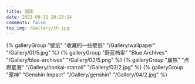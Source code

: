 ```yaml
---
title: 图库
date: 2021-09-11 20:25:14
comments: false
top_img: /Gallery/th.jpg
---
```

<div class="gallery-group-main">
{% galleryGroup "壁纸" "收藏的一些壁纸" "/Gallery/wallpaper" "/Gallery/01/5.jpg" %}
{% galleryGroup "蔚蓝档案" "Blue Archives" "/Gallery/blue-archives" "/Gallery/02/5.png" %}
{% galleryGroup "崩铁" "点燃星海" "/Gallery/honkai-starrail" "/Gallery/03/2.jpg" %}
{% galleryGroup "原神" "Genshin Impact" "/Gallery/genshin" "/Gallery/04/2.jpg" %}
</div>
